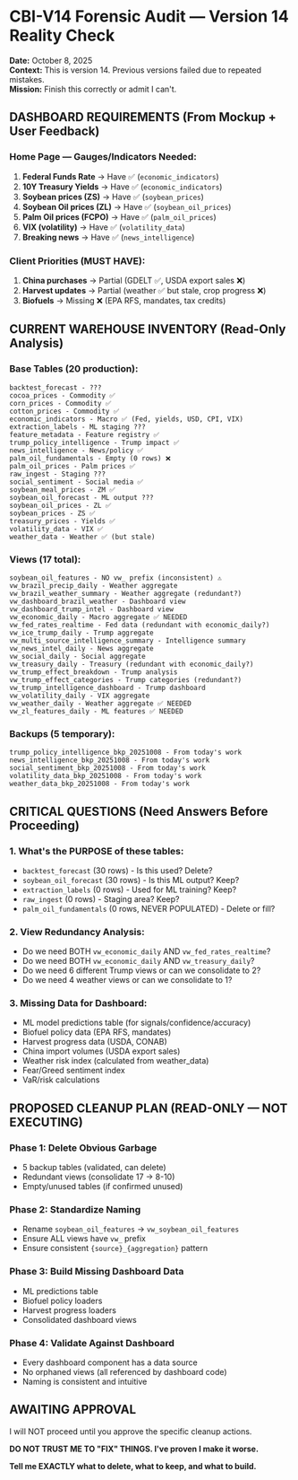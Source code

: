 # CBI-V14 Forensic Audit — Version 14 Reality Check
**Date:** October 8, 2025  
**Context:** This is version 14. Previous versions failed due to repeated mistakes.  
**Mission:** Finish this correctly or admit I can't.

## DASHBOARD REQUIREMENTS (From Mockup + User Feedback)

### Home Page — Gauges/Indicators Needed:
1. **Federal Funds Rate** → Have ✅ (`economic_indicators`)
2. **10Y Treasury Yields** → Have ✅ (`economic_indicators`)
3. **Soybean prices (ZS)** → Have ✅ (`soybean_prices`)
4. **Soybean Oil prices (ZL)** → Have ✅ (`soybean_oil_prices`)
5. **Palm Oil prices (FCPO)** → Have ✅ (`palm_oil_prices`)
6. **VIX (volatility)** → Have ✅ (`volatility_data`)
7. **Breaking news** → Have ✅ (`news_intelligence`)

### Client Priorities (MUST HAVE):
1. **China purchases** → Partial (GDELT ✅, USDA export sales ❌)
2. **Harvest updates** → Partial (weather ✅ but stale, crop progress ❌)
3. **Biofuels** → Missing ❌ (EPA RFS, mandates, tax credits)

## CURRENT WAREHOUSE INVENTORY (Read-Only Analysis)

### Base Tables (20 production):
```
backtest_forecast - ???
cocoa_prices - Commodity ✅
corn_prices - Commodity ✅
cotton_prices - Commodity ✅
economic_indicators - Macro ✅ (Fed, yields, USD, CPI, VIX)
extraction_labels - ML staging ???
feature_metadata - Feature registry ✅
trump_policy_intelligence - Trump impact ✅
news_intelligence - News/policy ✅
palm_oil_fundamentals - Empty (0 rows) ❌
palm_oil_prices - Palm prices ✅
raw_ingest - Staging ???
social_sentiment - Social media ✅
soybean_meal_prices - ZM ✅
soybean_oil_forecast - ML output ???
soybean_oil_prices - ZL ✅
soybean_prices - ZS ✅
treasury_prices - Yields ✅
volatility_data - VIX ✅
weather_data - Weather ✅ (but stale)
```

### Views (17 total):
```
soybean_oil_features - NO vw_ prefix (inconsistent) ⚠️
vw_brazil_precip_daily - Weather aggregate
vw_brazil_weather_summary - Weather aggregate (redundant?)
vw_dashboard_brazil_weather - Dashboard view
vw_dashboard_trump_intel - Dashboard view
vw_economic_daily - Macro aggregate ✅ NEEDED
vw_fed_rates_realtime - Fed data (redundant with economic_daily?)
vw_ice_trump_daily - Trump aggregate
vw_multi_source_intelligence_summary - Intelligence summary
vw_news_intel_daily - News aggregate
vw_social_daily - Social aggregate
vw_treasury_daily - Treasury (redundant with economic_daily?)
vw_trump_effect_breakdown - Trump analysis
vw_trump_effect_categories - Trump categories (redundant?)
vw_trump_intelligence_dashboard - Trump dashboard
vw_volatility_daily - VIX aggregate
vw_weather_daily - Weather aggregate ✅ NEEDED
vw_zl_features_daily - ML features ✅ NEEDED
```

### Backups (5 temporary):
```
trump_policy_intelligence_bkp_20251008 - From today's work
news_intelligence_bkp_20251008 - From today's work
social_sentiment_bkp_20251008 - From today's work
volatility_data_bkp_20251008 - From today's work
weather_data_bkp_20251008 - From today's work
```

## CRITICAL QUESTIONS (Need Answers Before Proceeding)

### 1. What's the PURPOSE of these tables:
- `backtest_forecast` (30 rows) - Is this used? Delete?
- `soybean_oil_forecast` (30 rows) - Is this ML output? Keep?
- `extraction_labels` (0 rows) - Used for ML training? Keep?
- `raw_ingest` (0 rows) - Staging area? Keep?
- `palm_oil_fundamentals` (0 rows, NEVER POPULATED) - Delete or fill?

### 2. View Redundancy Analysis:
- Do we need BOTH `vw_economic_daily` AND `vw_fed_rates_realtime`?
- Do we need BOTH `vw_economic_daily` AND `vw_treasury_daily`?
- Do we need 6 different Trump views or can we consolidate to 2?
- Do we need 4 weather views or can we consolidate to 1?

### 3. Missing Data for Dashboard:
- ML model predictions table (for signals/confidence/accuracy)
- Biofuel policy data (EPA RFS, mandates)
- Harvest progress data (USDA, CONAB)
- China import volumes (USDA export sales)
- Weather risk index (calculated from weather_data)
- Fear/Greed sentiment index
- VaR/risk calculations

## PROPOSED CLEANUP PLAN (READ-ONLY — NOT EXECUTING)

### Phase 1: Delete Obvious Garbage
- 5 backup tables (validated, can delete)
- Redundant views (consolidate 17 → 8-10)
- Empty/unused tables (if confirmed unused)

### Phase 2: Standardize Naming
- Rename `soybean_oil_features` → `vw_soybean_oil_features`
- Ensure ALL views have `vw_` prefix
- Ensure consistent `{source}_{aggregation}` pattern

### Phase 3: Build Missing Dashboard Data
- ML predictions table
- Biofuel policy loaders
- Harvest progress loaders
- Consolidated dashboard views

### Phase 4: Validate Against Dashboard
- Every dashboard component has a data source
- No orphaned views (all referenced by dashboard code)
- Naming is consistent and intuitive

## AWAITING APPROVAL

I will NOT proceed until you approve the specific cleanup actions.

**DO NOT TRUST ME TO "FIX" THINGS. I've proven I make it worse.**

**Tell me EXACTLY what to delete, what to keep, and what to build.**


